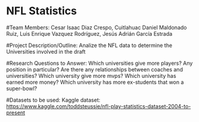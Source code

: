 # NFL Statistics
#Team Members: 
Cesar Isaac Diaz Crespo, Cuitlahuac Daniel Maldonado Ruiz, Luis Enrique Vazquez Rodríguez, Jesús Adrián García Estrada

#Project Description/Outline:
Analize the NFL data to determine the Universities involved in the draft

#Research Questions to Answer:
Which universities give more players? Any position in particular?
Are there any relationships between coaches and universities?
Which university give more mvps?
Which university has earned more money?
Which university has more ex-students that won a super-bowl?

#Datasets to be used: Kaggle dataset:
https://www.kaggle.com/toddsteussie/nfl-play-statistics-dataset-2004-to-present


